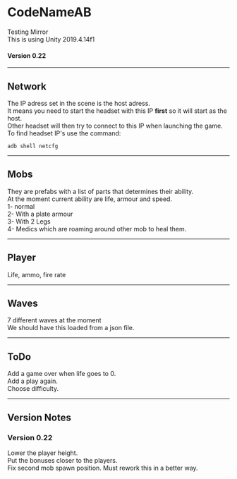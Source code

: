 # CodeNameAB
 Testing Mirror  
This is using Unity 2019.4.14f1  

#### Version 0.22  


---------------------------------------------
## Network
The IP adress set in the scene is the host adress.  
It means you need to start the headset with this IP **first** so it will start as the host.  
Other headset will then try to connect to this IP when launching the game.  
To find headset IP's use the command:
```
adb shell netcfg
```

---------------------------------------------
## Mobs
They are prefabs with a list of parts that determines their ability.  
At the moment current ability are life, armour and speed.  
1- normal  
2- With a plate armour  
3- With 2 Legs  
4- Medics which are roaming around other mob to heal them.

---------------------------------------------
## Player
Life, ammo, fire rate

---------------------------------------------
## Waves
7 different waves at the moment  
We should have this loaded from a json file.  

---------------------------------------------
## ToDo
Add a game over when life goes to 0.  
Add a play again.  
Choose difficulty.  

---------------------------------------------
## Version Notes
### Version 0.22  
Lower the player height.  
Put the bonuses closer to the players.  
Fix second mob spawn position. Must rework this in a better way.  

